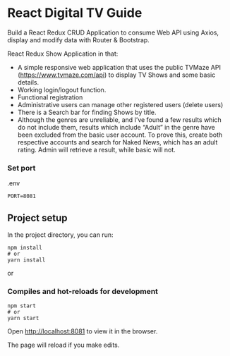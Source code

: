 # React Digital TV Guide 

Build a React Redux CRUD Application to consume Web API using Axios, display and modify data with Router & Bootstrap.

React Redux Show Application in that:
- A simple responsive web application that uses the public TVMaze API (https://www.tvmaze.com/api) to display TV Shows and some basic details.
- Working login/logout function.
- Functional registration
- Administrative users can manage other registered users (delete users)
- There is a Search bar for finding Shows by title.
- Although the genres are unreliable, and I’ve found a few results which do not include them, results which include “Adult” in the genre have been excluded from the basic user account. To prove this, create both respective accounts and search for Naked News, which has an adult rating. Admin will retrieve a result, while basic will not. 

### Set port
.env
```
PORT=8081
```

## Project setup

In the project directory, you can run:

```
npm install
# or
yarn install
```

or

### Compiles and hot-reloads for development

```
npm start
# or
yarn start
```

Open [http://localhost:8081](http://localhost:8081) to view it in the browser.

The page will reload if you make edits.
